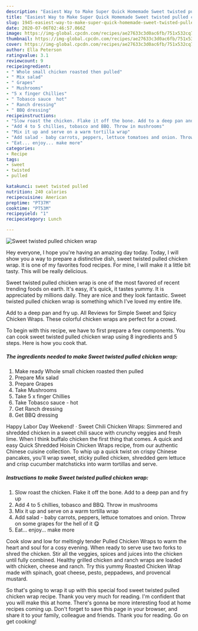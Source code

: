 ```yaml
---
description: "Easiest Way to Make Super Quick Homemade Sweet twisted pulled chicken wrap"
title: "Easiest Way to Make Super Quick Homemade Sweet twisted pulled chicken wrap"
slug: 1945-easiest-way-to-make-super-quick-homemade-sweet-twisted-pulled-chicken-wrap
date: 2020-07-06T02:46:57.066Z
image: https://img-global.cpcdn.com/recipes/ae27633c3d0ac6fb/751x532cq70/sweet-twisted-pulled-chicken-wrap-recipe-main-photo.jpg
thumbnail: https://img-global.cpcdn.com/recipes/ae27633c3d0ac6fb/751x532cq70/sweet-twisted-pulled-chicken-wrap-recipe-main-photo.jpg
cover: https://img-global.cpcdn.com/recipes/ae27633c3d0ac6fb/751x532cq70/sweet-twisted-pulled-chicken-wrap-recipe-main-photo.jpg
author: Ella Peterson
ratingvalue: 3.1
reviewcount: 9
recipeingredient:
- " Whole small chicken roasted then pulled"
- " Mix salad"
- " Grapes"
- " Mushrooms"
- "5 x finger Chillies"
- " Tobasco sauce  hot"
- " Ranch dressing"
- " BBQ dressing"
recipeinstructions:
- "Slow roast the chicken. Flake it off the bone. Add to a deep pan and fry up"
- "Add 4 to 5 chillies, tobasco and BBQ. Throw in mushrooms"
- "Mix it up and serve on a warm tortilla wrap"
- "Add salad - baby carrots, peppers, lettuce tomatoes and onion. Throw on some grapes for the hell of it 😋"
- "Eat... enjoy... make more"
categories:
- Recipe
tags:
- sweet
- twisted
- pulled

katakunci: sweet twisted pulled 
nutrition: 240 calories
recipecuisine: American
preptime: "PT37M"
cooktime: "PT53M"
recipeyield: "1"
recipecategory: Lunch

---
```



![Sweet twisted pulled chicken wrap](https://img-global.cpcdn.com/recipes/ae27633c3d0ac6fb/751x532cq70/sweet-twisted-pulled-chicken-wrap-recipe-main-photo.jpg)

Hey everyone, I hope you're having an amazing day today. Today, I will show you a way to prepare a distinctive dish, sweet twisted pulled chicken wrap. It is one of my favorites food recipes. For mine, I will make it a little bit tasty. This will be really delicious.

Sweet twisted pulled chicken wrap is one of the most favored of recent trending foods on earth. It's easy, it's quick, it tastes yummy. It is appreciated by millions daily. They are nice and they look fantastic. Sweet twisted pulled chicken wrap is something which I've loved my entire life.

Add to a deep pan and fry up. All Reviews for Simple Sweet and Spicy Chicken Wraps. These colorful chicken wraps are perfect for a crowd.


To begin with this recipe, we have to first prepare a few components. You can cook sweet twisted pulled chicken wrap using 8 ingredients and 5 steps. Here is how you cook that.

<!--inarticleads1-->

##### The ingredients needed to make Sweet twisted pulled chicken wrap:

1. Make ready  Whole small chicken roasted then pulled
1. Prepare  Mix salad
1. Prepare  Grapes
1. Take  Mushrooms
1. Take 5 x finger Chillies
1. Take  Tobasco sauce - hot
1. Get  Ranch dressing
1. Get  BBQ dressing


Happy Labor Day Weekend! · Sweet Chili Chicken Wraps: Simmered and shredded chicken in a sweet chili sauce with crunchy veggies and fresh lime. When I think buffalo chicken the first thing that comes. A quick and easy Quick Shredded Hoisin Chicken Wraps recipe, from our authentic Chinese cuisine collection. To whip up a quick twist on crispy Chinese pancakes, you&#39;ll wrap sweet, sticky pulled chicken, shredded gem lettuce and crisp cucumber matchsticks into warm tortillas and serve. 

<!--inarticleads2-->

##### Instructions to make Sweet twisted pulled chicken wrap:

1. Slow roast the chicken. Flake it off the bone. Add to a deep pan and fry up
1. Add 4 to 5 chillies, tobasco and BBQ. Throw in mushrooms
1. Mix it up and serve on a warm tortilla wrap
1. Add salad - baby carrots, peppers, lettuce tomatoes and onion. Throw on some grapes for the hell of it 😋
1. Eat... enjoy... make more


Cook slow and low for meltingly tender Pulled Chicken Wraps to warm the heart and soul for a cosy evening. When ready to serve use two forks to shred the chicken. Stir all the veggies, spices and juices into the chicken until fully combined. Healthy grilled chicken and ranch wraps are loaded with chicken, cheese and ranch. Try this yummy Roasted Chicken Wrap made with spinach, goat cheese, pesto, peppadews, and provencal mustard. 

So that's going to wrap it up with this special food sweet twisted pulled chicken wrap recipe. Thank you very much for reading. I'm confident that you will make this at home. There's gonna be more interesting food at home recipes coming up. Don't forget to save this page in your browser, and share it to your family, colleague and friends. Thank you for reading. Go on get cooking!
